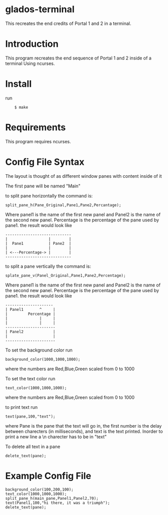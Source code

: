 # glados-terminal
This recreates the end credits of Portal 1 and 2 in a terminal.

# Introduction
  This program recreates the end sequence of Portal 1 and 2 inside of a terminal Using ncurses.
# Install
  run
  ```
      $ make
  ```
# Requirements

  This program requires ncurses.
 
# Config File Syntax

The layout is thought of as different window panes with content inside of it

The first pane will be named "Main"

to split pane horizontally the command is:
```
split_pane_h(Pane_Original,Pane1,Pane2,Percantage);
```
Where panel1 is the name of the first new panel and Panel2 is the name of the second new panel. Percentage is the percentage of the pane used by pane1.
 the result would look like 
 
 ```
 -----------------------------
 |                  |        |
 |  Pane1           | Pane2  |
 |                  |        | 
 | <---Percentage-> |        |
 -----------------------------
 ```
to split a pane vertically the command is:
```
splate_pane_v(Panel_Original,Pane1,Pane2,Percentage);
```
Where panel1 is the name of the first new panel and Panel2 is the name of the second new panel. Percentage is the percentage of the pane used by pane1.
 the result would look like 
 
 ```
 ---------------------
 | Panel1       ^     |
 |         Percentage |
 |              |     |
 |              |     |
 ----------------------
 | Panel2             |
 |                    |
 ----------------------
 ```
 
 To set the background color run
 ```
 background_color(1000,1000,1000);
 ```
 where the numbers are Red,Blue,Green scaled from 0 to 1000
 
 To set the text color run
 ```
 text_color(1000,1000,1000);
 ```
 where the numbers are Red,Blue,Green scaled from 0 to 1000
 
 to print text run 
 ```
 text(pane,100,"text");
 ```
 where Pane is the pane that the text will go in, the first number is the delay between charecters (in milliseconds), and text is the text printed. Inorder to print a new line a \n charecter has to be in "text"
 
 To delete all text in a pane
 
 ```
 delete_text(pane);
 ```
 
 # Example Config File
 
 ```
 background_color(100,200,100);
 text_color(1000,1000,1000);
 split_pane_h(main_pane,Panel1,Panel2,70);
 text(Panel1,100,"hi there, it was a triumph");
 delete_text(pane);
 ```
